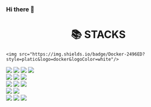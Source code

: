 ### Hi there 👋

<div align=center><h1>📚 STACKS</h1></div>

<div align=left>
  
  
    <img src="https://img.shields.io/badge/Docker-2496ED?style=platic&logo=docker&logoColor=white"/>
    
  <img src="https://img.shields.io/badge/HTML5-E34F26?style=platic&logo=html5&logoColor=white"/>
  <img src="https://img.shields.io/badge/CSS3-1572B6?style=platic&logo=css3&logoColor=white"/>
     <img src="https://img.shields.io/badge/Sass-cc6699?style=platic&logo=sass&logoColor=white"/>
   <img src="https://img.shields.io/badge/JavaScript-f7df1e?style=platic&logo=javascript&logoColor=black"/>
  <br/>
  <img src="https://img.shields.io/badge/React-61DAFB?style=platic&logo=react&logoColor=black"/>
  <img src="https://img.shields.io/badge/Redux-764ABC?style=platic&logo=redux&logoColor=white"/>
  <img src="https://img.shields.io/badge/React Router-ca4245?style=platic&logo=react router&logoColor=white"/>
  <br/>
  <img src="https://img.shields.io/badge/Node.js-339933?style=platic&logo=node.js&logoColor=white"/>
  <img src="https://img.shields.io/badge/Axios-5a29e4?style=platic&logo=axios&logoColor=white"/>
  <img src="https://img.shields.io/badge/MongoDB-47A248?style=platic&logo=mongodb&logoColor=white"/>
  <br/>
 <img src="https://img.shields.io/badge/GitHub-181717?style=platic&logo=github&logoColor=white"/>
  <img src="https://img.shields.io/badge/Git-f05032?style=platic&logo=git&logoColor=white"/>
    <br/>
     <img src="https://img.shields.io/badge/Amazon AWS-232f3e?style=platic&logo=amazon aws&logoColor=white"/> 
     <img src="https://img.shields.io/badge/Amazon S3-569a31?style=platic&logo=amazon s3&logoColor=white"/>
     <img src="https://img.shields.io/badge/Amazon EC2-ff9900?style=platic&logo=amazon ec2&logoColor=black"/>
     
</div>
<!--
**kimjihyeona/kimjihyeona** is a ✨ _special_ ✨ repository because its `README.md` (this file) appears on your GitHub profile.

Here are some ideas to get you started:

- 🔭 I’m currently working on ...
- 🌱 I’m currently learning ...
- 👯 I’m looking to collaborate on ...
- 🤔 I’m looking for help with ...
- 💬 Ask me about ...
- 📫 How to reach me: ...
- 😄 Pronouns: ...
- ⚡ Fun fact: ...
-->
